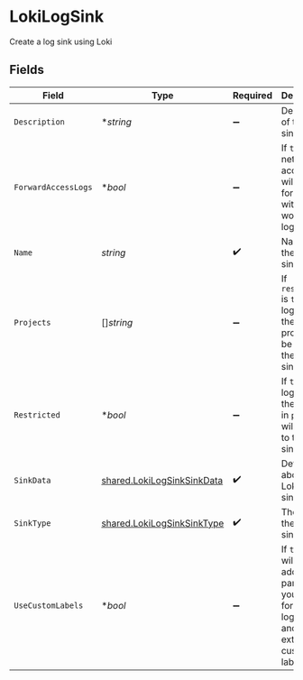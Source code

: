 # LokiLogSink

Create a log sink using Loki


## Fields

| Field                                                                                                    | Type                                                                                                     | Required                                                                                                 | Description                                                                                              | Example                                                                                                  |
| -------------------------------------------------------------------------------------------------------- | -------------------------------------------------------------------------------------------------------- | -------------------------------------------------------------------------------------------------------- | -------------------------------------------------------------------------------------------------------- | -------------------------------------------------------------------------------------------------------- |
| `Description`                                                                                            | **string*                                                                                                | :heavy_minus_sign:                                                                                       | Description of the log sink.                                                                             | This is an example log sink.                                                                             |
| `ForwardAccessLogs`                                                                                      | **bool*                                                                                                  | :heavy_minus_sign:                                                                                       | If `true` your network access logs will be forwarded with your workload logs                             | true                                                                                                     |
| `Name`                                                                                                   | *string*                                                                                                 | :heavy_check_mark:                                                                                       | Name of the log sink.                                                                                    | example-log-sink                                                                                         |
| `Projects`                                                                                               | []*string*                                                                                               | :heavy_minus_sign:                                                                                       | If `restricted` is `true`, only logs from these projects will be sent to the log sink.                   |                                                                                                          |
| `Restricted`                                                                                             | **bool*                                                                                                  | :heavy_minus_sign:                                                                                       | If `true`, only logs from the projects in `projects` will be sent to the log sink.                       | true                                                                                                     |
| `SinkData`                                                                                               | [shared.LokiLogSinkSinkData](../../../pkg/models/shared/lokilogsinksinkdata.md)                          | :heavy_check_mark:                                                                                       | Details about the Loki log sink.                                                                         |                                                                                                          |
| `SinkType`                                                                                               | [shared.LokiLogSinkSinkType](../../../pkg/models/shared/lokilogsinksinktype.md)                          | :heavy_check_mark:                                                                                       | The type of the log sink.                                                                                | loki                                                                                                     |
| `UseCustomLabels`                                                                                        | **bool*                                                                                                  | :heavy_minus_sign:                                                                                       | If `true`, we will do additional parsing on your JSON formatted log lines and your extract custom labels | true                                                                                                     |